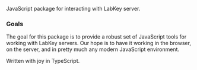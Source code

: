 JavaScript package for interacting with LabKey server.

### Goals
The goal for this package is to provide a robust set of JavaScript tools for working with LabKey servers. Our hope is to have it working in the browser, on the server, and in pretty much any modern JavaScript environment.

Written with joy in TypeScript.
